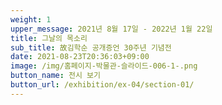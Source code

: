 ```yaml
---
weight: 1
upper_message: 2021년 8월 17일 - 2022년 1월 22일
title: 그날의 목소리
sub_title: 故김학순 공개증언 30주년 기념전
date: 2021-08-23T20:36:03+09:00
image: /img/홈페이지-박물관-슬라이드-006-1-.png
button_name: 전시 보기
button_url: /exhibition/ex-04/section-01/
---
```

